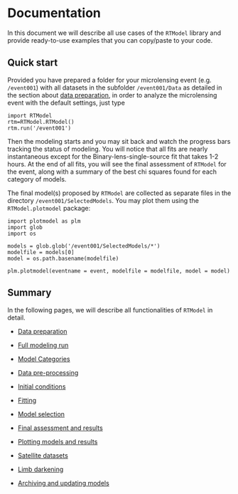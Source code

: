 
# Documentation

In this document we will describe all use cases of the `RTModel` library and provide ready-to-use examples that you can copy/paste to your code. 

## Quick start

Provided you have prepared a folder for your microlensing event (e.g. `/event001`) with all datasets in the subfolder `/event001/Data` as detailed in the section about [data preparation](DataPreparation.md), in order to analyze the microlensing event with the default settings, just type

```
import RTModel
rtm=RTModel.RTModel()
rtm.run('/event001')
```

Then the modeling starts and you may sit back and watch the progress bars tracking the status of modeling. You will notice that all fits are nearly instantaneous except for the Binary-lens-single-source fit that takes 1-2 hours. At the end of all fits, you will see the final assessment of `RTModel` for the event, along with a summary of the best chi squares found for each category of models.

The final model(s) proposed by `RTModel` are collected as separate files in the directory `/event001/SelectedModels`. You may plot them using the `RTModel.plotmodel` package:

```
import plotmodel as plm
import glob
import os

models = glob.glob('/event001/SelectedModels/*')
modelfile = models[0]
model = os.path.basename(modelfile)

plm.plotmodel(eventname = event, modelfile = modelfile, model = model)
```

## Summary

In the following pages, we will describe all functionalities of `RTModel` in detail.

- [Data preparation](DataPreparation.md)

- [Full modeling run](ModelingRun.md)

- [Model Categories](ModelCategories.md)

- [Data pre-processing](DataPreprocessing.md)

- [Initial conditions](InitialConditions.md)

- [Fitting](Fitting.md)

- [Model selection](ModelSelection.md)

- [Final assessment and results](FinalAssessment.md)

- [Plotting models and results](Plotmodel.md)

- [Satellite datasets](Satellites.md)

- [Limb darkening](LimbDarkening.md)

- [Archiving and updating models](ArchivingUpdating.md)
